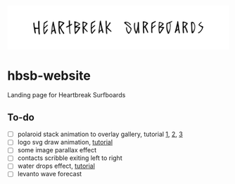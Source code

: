 
![logo](https://github.com/danieledep/hbsb-website/blob/main/images/logo-type-black-4.svg)   
# hbsb-website
Landing page for Heartbreak Surfboards   

## To-do
- [ ] polaroid stack animation to overlay gallery, tutorial [1](https://tympanus.net/codrops/2016/02/17/polaroid-stack-to-grid-intro-animation/), [2](https://tympanus.net/codrops/2010/06/27/beautiful-photo-stack-gallery-with-jquery-and-css3/), [3](https://tympanus.net/codrops/2014/03/05/simple-stack-effects/)
- [ ] logo svg draw animation, [tutorial](https://www.cassie.codes/posts/creating-my-logo-animation/)
- [ ] some image parallax effect
- [ ] contacts scribble exiting left to right
- [ ] water drops effect, [tutorial](https://tympanus.net/codrops/2015/11/04/rain-water-effect-experiments/)
- [ ] levanto wave forecast
